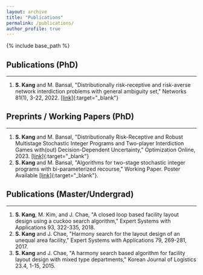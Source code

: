 ```yaml
---
layout: archive
title: "Publications"
permalink: /publications/
author_profile: true
---
```


<!-- {% if author.googlescholar %}
  You can also find my articles on <u><a href="{{author.googlescholar}}">my Google Scholar profile</a>.</u>
{% endif %} -->

{% include base_path %}

<!-- {% for post in site.publications reversed %}
  {% include archive-single.html %}
{% endfor %} -->

## Publications (PhD)
---
1. **S. Kang** and M. Bansal, "Distributionally risk-receptive and risk-averse network interdiction problems with general ambiguity set," Networks 81(1), 3-22, 2022. [[link]](https://doi.org/10.1002/net.22114){:target="_blank"}

## Preprints / Working Papers (PhD)
---
1. **S. Kang** and M. Bansal, "Distributionally Risk-Receptive and Robust Multistage Stochastic Integer Programs and Two-player Interdiction Games with(out) Decision-Dependent Uncertainty,"
Optimization Online, 2023. [[link]](https://optimization-online.org/?p=23320){:target="_blank"}
2. **S. Kang** and M. Bansal, "Algorithms for two-stage stochastic integer programs with bi-parameterized recourse," Working Paper. Poster Available [[link]](https://drive.google.com/file/d/1xqRkg279gzRbDcjl-9HNUWcqexoLdY0G/view?usp=drive_link){:target="_blank"}.

## Publications (Master/Undergrad)
---
1. **S. Kang**, M. Kim, and J. Chae, "A closed loop based facility layout design using a cuckoo search algorithm," Expert Systems with Applications 93, 322-335, 2018.
2. **S. Kang** and J. Chae, "Harmony search for the layout design of an unequal area facility," Expert Systems with Applications 79, 269-281, 2017.
3. **S. Kang** and J. Chae, "A harmony search based algorithm for facility layout design with mixed type departments," Korean Journal of Logistics 23.4, 1-15, 2015.